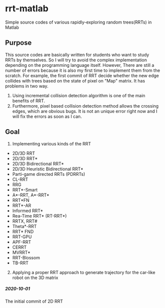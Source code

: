 # rrt-matlab
Simple source codes of various rapidly-exploring random trees(RRTs) in Matlab

## Purpose
This source codes are basically written for students who want to study RRTs by themselves.
So I will try to avoid the complex implementation depending on the programming language itself.
However, There are still a number of errors because it is also my first time to implement them from the scratch.
For example, the first commit of RRT decide whether the new edge collides with trees based on the state of pixel on "Map" matrix.
It has problems in two way.
  1) Using incremental collision detection algorithm is one of the main benefits of RRT.
  2) Furthermore, pixel based collision detection method allows the crossing edges, which are obvious bugs.
It is not an unique error right now and I will fix the errors as soon as I can.

## Goal
  1) Implementing various kinds of the RRT
  - 2D/3D RRT
  - 2D/3D RRT*
  - 2D/3D Bidirectional RRT*
  - 2D/3D Heuristic Bidirectional RRT*
  - Parti-game directed RRTs (PDRRTs)
  - CL-RRT
  - RRG
  - RRT*-Smart
  - A*-RRT, A*-RRT*
  - RRT*FN
  - RRT*-AR
  - Informed RRT*
  - Rea-Time RRT* (RT-RRT*)
  - RRTX, RRT#
  - Theta*-RRT
  - RRT* FND
  - RRT-GPU
  - APF-RRT
  - CERRT
  - MVRRT*
  - RRT-Blossom
  - TB-RRT
    
  2) Applying a proper RRT approach to generate trajectory for the car-like robot on the 3D matrix
  
##### 2020-10-01
The initial commit of 2D RRT
